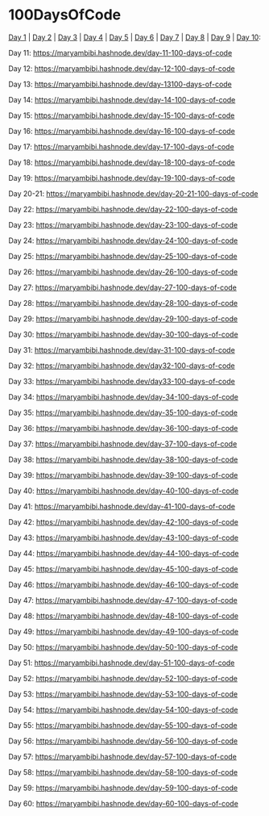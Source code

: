 # 100DaysOfCode
[Day 1](https://maryambibi.hashnode.dev/day-1-100-days-of-code) | [Day 2](https://maryambibi.hashnode.dev/day-2-100-days-of-code) | [Day 3](https://maryambibi.hashnode.dev/day-3-100-days-of-code) | [Day 4](https://maryambibi.hashnode.dev/day-4-100-days-of-code) | [Day 5](https://maryambibi.hashnode.dev/day-5-100-days-of-code) | [Day 6](https://maryambibi.hashnode.dev/day-6-100-days-of-code) | [Day 7](https://maryambibi.hashnode.dev/day-7-100-days-of-code) | [Day 8](https://maryambibi.hashnode.dev/day-8-100-days-of-code) | [Day 9](https://maryambibi.hashnode.dev/day-9-100-days-of-code) | [Day 10](https://maryambibi.hashnode.dev/day-10-100-days-of-code): 

Day 11: https://maryambibi.hashnode.dev/day-11-100-days-of-code

Day 12: https://maryambibi.hashnode.dev/day-12-100-days-of-code

Day 13: https://maryambibi.hashnode.dev/day-13100-days-of-code

Day 14: https://maryambibi.hashnode.dev/day-14-100-days-of-code

Day 15: https://maryambibi.hashnode.dev/day-15-100-days-of-code

Day 16: https://maryambibi.hashnode.dev/day-16-100-days-of-code

Day 17: https://maryambibi.hashnode.dev/day-17-100-days-of-code

Day 18: https://maryambibi.hashnode.dev/day-18-100-days-of-code

Day 19: https://maryambibi.hashnode.dev/day-19-100-days-of-code

Day 20-21: https://maryambibi.hashnode.dev/day-20-21-100-days-of-code

Day 22: https://maryambibi.hashnode.dev/day-22-100-days-of-code

Day 23: https://maryambibi.hashnode.dev/day-23-100-days-of-code

Day 24: https://maryambibi.hashnode.dev/day-24-100-days-of-code

Day 25: https://maryambibi.hashnode.dev/day-25-100-days-of-code

Day 26: https://maryambibi.hashnode.dev/day-26-100-days-of-code

Day 27: https://maryambibi.hashnode.dev/day-27-100-days-of-code

Day 28: https://maryambibi.hashnode.dev/day-28-100-days-of-code

Day 29: https://maryambibi.hashnode.dev/day-29-100-days-of-code

Day 30: https://maryambibi.hashnode.dev/day-30-100-days-of-code

Day 31: https://maryambibi.hashnode.dev/day-31-100-days-of-code

Day 32: https://maryambibi.hashnode.dev/day32-100-days-of-code

Day 33: https://maryambibi.hashnode.dev/day33-100-days-of-code

Day 34: https://maryambibi.hashnode.dev/day-34-100-days-of-code

Day 35: https://maryambibi.hashnode.dev/day-35-100-days-of-code

Day 36: https://maryambibi.hashnode.dev/day-36-100-days-of-code

Day 37: https://maryambibi.hashnode.dev/day-37-100-days-of-code

Day 38: https://maryambibi.hashnode.dev/day-38-100-days-of-code

Day 39: https://maryambibi.hashnode.dev/day-39-100-days-of-code

Day 40: https://maryambibi.hashnode.dev/day-40-100-days-of-code

Day 41: https://maryambibi.hashnode.dev/day-41-100-days-of-code

Day 42: https://maryambibi.hashnode.dev/day-42-100-days-of-code

Day 43: https://maryambibi.hashnode.dev/day-43-100-days-of-code

Day 44: https://maryambibi.hashnode.dev/day-44-100-days-of-code

Day 45: https://maryambibi.hashnode.dev/day-45-100-days-of-code

Day 46: https://maryambibi.hashnode.dev/day-46-100-days-of-code

Day 47: https://maryambibi.hashnode.dev/day-47-100-days-of-code

Day 48: https://maryambibi.hashnode.dev/day-48-100-days-of-code

Day 49: https://maryambibi.hashnode.dev/day-49-100-days-of-code

Day 50: https://maryambibi.hashnode.dev/day-50-100-days-of-code

Day 51: https://maryambibi.hashnode.dev/day-51-100-days-of-code

Day 52: https://maryambibi.hashnode.dev/day-52-100-days-of-code

Day 53: https://maryambibi.hashnode.dev/day-53-100-days-of-code

Day 54: https://maryambibi.hashnode.dev/day-54-100-days-of-code

Day 55: https://maryambibi.hashnode.dev/day-55-100-days-of-code

Day 56: https://maryambibi.hashnode.dev/day-56-100-days-of-code

Day 57: https://maryambibi.hashnode.dev/day-57-100-days-of-code

Day 58: https://maryambibi.hashnode.dev/day-58-100-days-of-code

Day 59: https://maryambibi.hashnode.dev/day-59-100-days-of-code

Day 60: https://maryambibi.hashnode.dev/day-60-100-days-of-code
